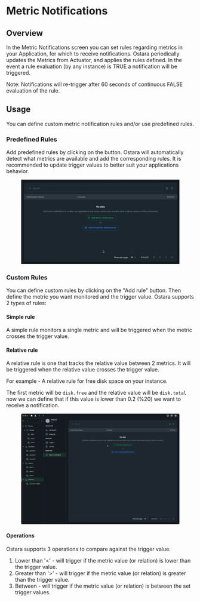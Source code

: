 # Metric Notifications

## Overview

In the Metric Notifications screen you can set rules regarding metrics in your Application, for which to receive notifications. Ostara periodically updates the Metrics from Actuator, and applies the rules defined. In the event a rule evaluation (by any instance) is TRUE a notification  will be triggered.

Note: Notifications will re-trigger after 60 seconds of continuous FALSE evaluation of the rule.

## Usage

You can define custom metric notification rules and/or use predefined rules.

### Predefined Rules

Add predefined rules by clicking on the button. Ostara will automatically detect what metrics are available and add the corresponding rules. It is recommended to update trigger values to better suit your applications behavior.

<figure><img src="../../../.gitbook/assets/2023-06-09 17.47.34.gif" alt=""><figcaption></figcaption></figure>

### Custom Rules

You can define custom rules by clicking on the "Add rule" button. Then define the metric you want monitored and the trigger value. Ostara supports 2 types of rules:

#### Simple rule

A simple rule monitors a single metric and will be triggered when the metric crosses the trigger value.

#### Relative rule

A relative rule is one that tracks the relative value between 2 metrics. It will be triggered when the relative value crosses the trigger value.&#x20;

For example - A relative rule for free disk space on your instance.

The first metric will be `disk.free` and the relative value will be `disk.total` now we can define that if this value is lower than 0.2 (%20) we want to receive a notification.

<figure><img src="../../../.gitbook/assets/2023-06-09 17.50.06.gif" alt=""><figcaption></figcaption></figure>

#### Operations

Ostara supports 3 operations to compare against the trigger value.

1. Lower than '<' - will trigger if the metric value (or relation) is lower than the trigger value.
2. Greater than '>' - will trigger if the metric value (or relation) is greater than the trigger value.&#x20;
3. Between - will trigger if the metric value (or relation) is between the set trigger values.
